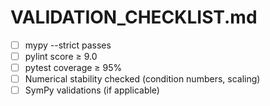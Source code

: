 # VALIDATION_CHECKLIST.md

- [ ] mypy --strict passes
- [ ] pylint score ≥ 9.0
- [ ] pytest coverage ≥ 95%
- [ ] Numerical stability checked (condition numbers, scaling)
- [ ] SymPy validations (if applicable)
